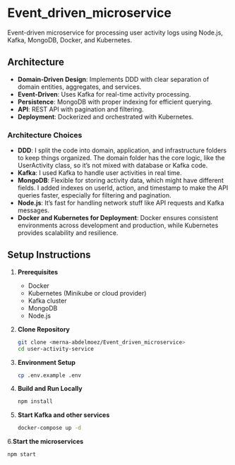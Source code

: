 # Event_driven_microservice

Event-driven microservice for processing user activity logs using Node.js, Kafka, MongoDB, Docker, and Kubernetes.

## Architecture

- **Domain-Driven Design**: Implements DDD with clear separation of domain entities, aggregates, and services.
- **Event-Driven**: Uses Kafka for real-time activity processing.
- **Persistence**: MongoDB with proper indexing for efficient querying.
- **API**: REST API with pagination and filtering.
- **Deployment**: Dockerized and orchestrated with Kubernetes.

### Architecture Choices
- **DDD**: I split the code into domain, application, and infrastructure folders to keep things organized. The domain folder has the core logic, like the UserActivity class, so it’s not mixed with database or Kafka code.
- **Kafka**: I used Kafka to handle user activities in real time.
- **MongoDB**: Flexible for storing activity data, which might have different fields. I added indexes on userId, action, and timestamp to make the API queries faster, especially for filtering and pagination.
- **Node.js**: It’s fast for handling network stuff like API requests and Kafka messages.
- **Docker and Kubernetes for Deployment**: Docker ensures consistent environments across development and production, while Kubernetes provides scalability and resilience.

## Setup Instructions

1. **Prerequisites**
   - Docker
   - Kubernetes (Minikube or cloud provider)
   - Kafka cluster
   - MongoDB
   - Node.js

2. **Clone Repository**
   ```bash
   git clone <merna-abdelmoez/Event_driven_microservice>
   cd user-activity-service

3. **Environment Setup**
   ```bash
   cp .env.example .env
   
4. **Build and Run Locally**
     ```bash
   npm install

     
5. **Start Kafka and other services**
    ```bash
   docker-compose up -d

6.**Start the microservices**
   ```bash
   npm start

